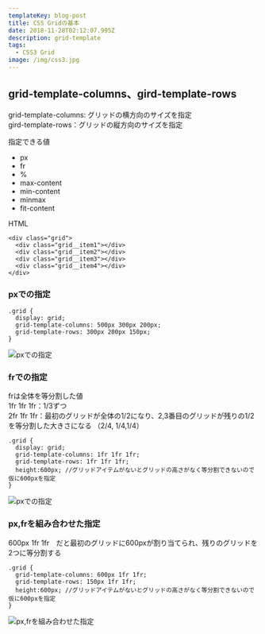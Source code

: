 ```yaml
---
templateKey: blog-post
title: CSS Gridの基本
date: 2018-11-28T02:12:07.995Z
description: grid-template
tags:
  - CSS3 Grid
image: /img/css3.jpg
---
```


## grid-template-columns、gird-template-rows

grid-template-columns: グリッドの横方向のサイズを指定\
gird-template-rows：グリッドの縦方向のサイズを指定

指定できる値

* px
* fr
* %
* max-content
* min-content
* minmax
* fit-content

HTML

```html:
<div class="grid">
  <div class="grid__item1"></div>
  <div class="grid__item2"></div>
  <div class="grid__item3"></div>
  <div class="grid__item4"></div>
</div>
```

### pxでの指定

```scss:
.grid {
  display: grid;
  grid-template-columns: 500px 300px 200px;
  grid-template-rows: 300px 200px 150px;
}
```

![pxでの指定](/img/grid01.jpg)

### frでの指定

frは全体を等分割した値\
1fr 1fr 1fr：1/3ずつ\
2fr 1fr 1fr：最初のグリッドが全体の1/2になり、2,3番目のグリッドが残りの1/2を等分割した大きさになる  （2/4, 1/4,1/4）  

```scss:
.grid {
  display: grid;
  grid-template-columns: 1fr 1fr 1fr;
  grid-template-rows: 1fr 1fr 1fr;
  height:600px; //グリッドアイテムがないとグリッドの高さがなく等分割できないので仮に600pxを指定
}
```

![pxでの指定](/img/grid02.jpg)

### px,frを組み合わせた指定

600px 1fr 1fr　だと最初のグリッドに600pxが割り当てられ、残りのグリッドを2つに等分割する

```scss:
.grid {
  grid-template-columns: 600px 1fr 1fr;
  grid-template-rows: 150px 1fr 1fr;
  height:600px; //グリッドアイテムがないとグリッドの高さがなく等分割できないので仮に600pxを指定
}
```

![px,frを組み合わせた指定](/img/gird03.jpg)
